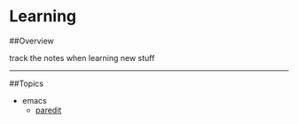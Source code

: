 Learning
========

##Overview

track the notes when learning new stuff

---

##Topics

* emacs
  -  [paredit](emacs/paredit.md)
